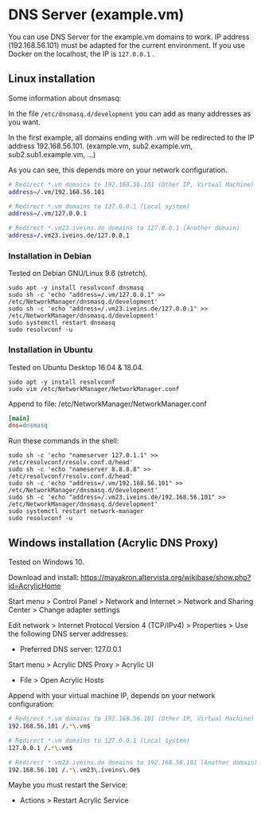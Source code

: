 # DNS Server (example.vm)

You can use DNS Server for the example.vm domains to work.
IP address (192.168.56.101) must be adapted for the current environment.
If you use Docker on the localhost, the IP is ``127.0.0.1`` .

## Linux installation

Some information about dnsmasq:

In the file ``/etc/dnsmasq.d/development`` you can add as many addresses as you want.

In the first example, all domains ending with .vm will be redirected to the IP address 192.168.56.101. (example.vm, sub2.example.vm, sub2.sub1.example.vm, ...)

As you can see, this depends more on your network configuration.

```bash
# Redirect *.vm domains to 192.168.56.101 (Other IP, Virtual Machine)
address=/.vm/192.168.56.101

# Redirect *.vm domains to 127.0.0.1 (Local system)
address=/.vm/127.0.0.1

# Redirect *.vm23.iveins.de domains to 127.0.0.1 (Another domain)
address=/.vm23.iveins.de/127.0.0.1
```

### Installation in Debian

Tested on Debian GNU/Linux 9.6 (stretch).

```Shell
sudo apt -y install resolvconf dnsmasq
sudo sh -c 'echo "address=/.vm/127.0.0.1" >> /etc/NetworkManager/dnsmasq.d/development'
sudo sh -c 'echo "address=/.vm23.iveins.de/127.0.0.1" >> /etc/NetworkManager/dnsmasq.d/development'
sudo systemctl restart dnsmasq
sudo resolvconf -u
```

### Installation in Ubuntu

Tested on Ubuntu Desktop 16.04 & 18.04.

```Shell
sudo apt -y install resolvconf
sudo vim /etc/NetworkManager/NetworkManager.conf
```

Append to file: /etc/NetworkManager/NetworkManager.conf

```ini
[main]
dns=dnsmasq
```

Run these commands in the shell:

```Shell
sudo sh -c 'echo "nameserver 127.0.1.1" >> /etc/resolvconf/resolv.conf.d/head'
sudo sh -c 'echo "nameserver 8.8.8.8" >> /etc/resolvconf/resolv.conf.d/head'
sudo sh -c 'echo "address=/.vm/192.168.56.101" >> /etc/NetworkManager/dnsmasq.d/development'
sudo sh -c 'echo "address=/.vm23.iveins.de/192.168.56.101" >> /etc/NetworkManager/dnsmasq.d/development'
sudo systemctl restart network-manager
sudo resolvconf -u
```

## Windows installation (Acrylic DNS Proxy)

Tested on Windows 10.

Download and install: https://mayakron.altervista.org/wikibase/show.php?id=AcrylicHome

Start menu > Control Panel > Network and Internet > Network and Sharing Center > Change adapter settings

Edit network > Internet Protocol Version 4 (TCP/IPv4) > Properties > Use the following DNS server addresses:

* Preferred DNS server: 127.0.0.1

Start menu > Acrylic DNS Proxy > Acrylic UI

* File > Open Acrylic Hosts

Append with your virtual machine IP, depends on your network configuration:

```bash
# Redirect *.vm domains to 192.168.56.101 (Other IP, Virtual Machine)
192.168.56.101 /.*\.vm$

# Redirect *.vm domains to 127.0.0.1 (Local system)
127.0.0.1 /.*\.vm$

# Redirect *.vm23.iveins.de domains to 192.168.56.101 (Another domain)
192.168.56.101 /.*\.vm23\.iveins\.de$
```

Maybe you must restart the Service:

* Actions > Restart Acrylic Service
